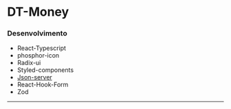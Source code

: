 # DT-Money

### Desenvolvimento
*   React-Typescript
*   phosphor-icon
*   Radix-ui
*   Styled-components
*   [Json-server](https://github.com/typicode/json-server)
*   React-Hook-Form
*   Zod
--------------
